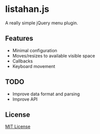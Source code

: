 # listahan.js

A really simple jQuery menu plugin.

## Features

* Minimal configuration
* Moves/resizes to available visible space
* Callbacks
* Keyboard movement

## TODO

* Improve data format and parsing
* Improve API

## License

[MIT License](http://marksteve.mit-license.org)